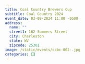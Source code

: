 ```yaml
---
title: Coal Country Brewers Cup
subtitle: Coal Country 2024
event_date: 03-09-2024 11:00 -0500
address:
  name: ""
  street1: 162 Summers Street
  city: Charleston
  state: WV
  zipcode: 25301
image: /static/events/ccbc-002-.jpg
categories: []
---
```

